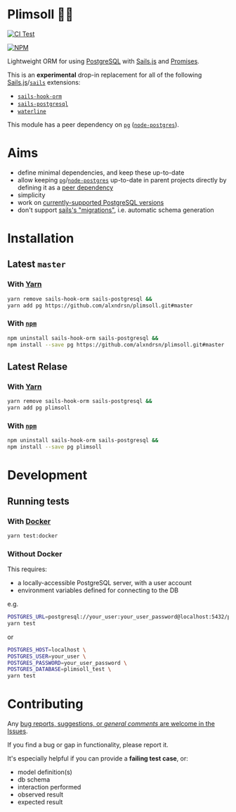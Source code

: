 Plimsoll 👟🚢
===========

[![CI Test](https://github.com/alxndrsn/plimsoll/workflows/CI%20Test/badge.svg)](https://github.com/alxndrsn/plimsoll/actions?query=workflow%3A%22CI+Test%22)

[![NPM](https://nodei.co/npm/plimsoll.png)](https://npmjs.org/package/plimsoll)

Lightweight ORM for using [PostgreSQL](https://www.postgresql.org/) with [Sails.js](https://sailsjs.com/) and [Promises](https://promisesaplus.com/).

This is an **experimental** drop-in replacement for all of the following [Sails.js](https://sailsjs.com/)/[`sails`](https://www.npmjs.com/package/sails) extensions:

* [`sails-hook-orm`](https://www.npmjs.com/package/sails-hook-orm)
* [`sails-postgresql`](https://www.npmjs.com/package/sails-postgresql)
* [`waterline`](https://www.npmjs.com/package/waterline)

This module has a peer dependency on [`pg`](https://www.npmjs.com/package/pg) ([`node-postgres`](https://node-postgres.com/)).


# Aims

* define minimal dependencies, and keep these up-to-date
* allow keeping [`pg`](https://www.npmjs.com/package/pg)/[`node-postgres`](https://node-postgres.com/) up-to-date in parent projects directly by defining it as a [peer dependency](https://nodejs.org/en/blog/npm/peer-dependencies/)
* simplicity
* work on [currently-supported PostgreSQL versions](https://www.postgresql.org/support/versioning/)
* don't support [sails's "migrations"](https://sailsjs.com/documentation/concepts/models-and-orm/model-settings#?migrate), i.e. automatic schema generation


# Installation

## Latest `master`

### With [Yarn](https://classic.yarnpkg.com/en/)

```sh
yarn remove sails-hook-orm sails-postgresql &&
yarn add pg https://github.com/alxndrsn/plimsoll.git#master
```

### With [`npm`](https://www.npmjs.com/)

```sh
npm uninstall sails-hook-orm sails-postgresql &&
npm install --save pg https://github.com/alxndrsn/plimsoll.git#master
```

## Latest Relase

### With [Yarn](https://classic.yarnpkg.com/en/)

```sh
yarn remove sails-hook-orm sails-postgresql &&
yarn add pg plimsoll
```

### With [`npm`](https://www.npmjs.com/)

```sh
npm uninstall sails-hook-orm sails-postgresql &&
npm install --save pg plimsoll
```


# Development

## Running tests

### With [Docker](https://www.docker.com/)

```sh
yarn test:docker
```

### Without Docker

This requires:

* a locally-accessible PostgreSQL server, with a user account
* environment variables defined for connecting to the DB

e.g.

```sh
POSTGRES_URL=postgresql://your_user:your_user_password@localhost:5432/plimsoll_test \
yarn test
```

or

```sh
POSTGRES_HOST=localhost \
POSTGRES_USER=your_user \
POSTGRES_PASSWORD=your_user_password \
POSTGRES_DATABASE=plimsoll_test \
yarn test
```

# Contributing

Any [bug reports, suggestions, or _general comments_ are welcome in the Issues](https://github.com/alxndrsn/plimsoll/issues/).

If you find a bug or gap in functionality, please report it.

It's especially helpful if you can provide a **failing test case**, or:

* model definition(s)
* db schema
* interaction performed
* observed result
* expected result
